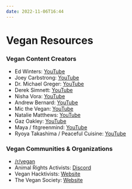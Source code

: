 ```yaml
---
date: 2022-11-06T16:44
---
```


# Vegan Resources

### Vegan Content Creators
- Ed Winters: [YouTube](https://youtube.com/c/EarthlingEdChannel)
- Joey Carbstrong: [YouTube](https://youtube.com/c/JoeyCarbstrong)
- Dr. Michael Greger: [YouTube](https://youtube.com/c/NutritionfactsOrgMD)
- Derek Simnett: [YouTube](https://youtube.com/c/Simnettnutrition)
- Nisha Vora: [YouTube](https://youtube.com/c/RainbowPlantLife)
- Andrew Bernard: [YouTube](https://youtube.com/channel/UCgs9-XogD8tcyylH_YTylqg)
- Mic the Vegan: [YouTube](https://youtube.com/c/MictheVegan)
- Natalie Matthews: [YouTube](https://youtube.com/c/NatalieMatthewsFitVeganChef)
- Gaz Oakley: [YouTube](https://youtube.com/c/avantgardevegan)
- Maya / fitgreenmind: [YouTube](https://youtube.com/c/FitGreenMind)
- Ryoya Takashima / Peaceful Cuisine: [YouTube](https://youtube.com/c/ryoya1983)

### Vegan Communities & Organizations
- [/r/vegan](https://www.reddit.com/r/vegan)
- Animal Rights Activists: [Discord](https://discord.gg/animalrights)
- Vegan Hacktivists: [Website](https://veganhacktivists.org/)
- The Vegan Society: [Website](https://www.vegansociety.com/)
